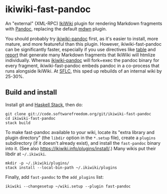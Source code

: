 # ikiwiki-fast-pandoc

An "external" (XML-RPC) [IkiWiki][] plugin for rendering Markdown
fragments with [Pandoc][], replacing the default [mdwn][] plugin.

You should probably try [ikiwiki-pandoc][] first, as it's easier to
install, more mature, and more featureful than this plugin.  However,
ikiwiki-fast-pandoc can be significantly faster, especially if you use
directives like [table][] and [report][] that generate many Markdown
fragments that IkiWiki will htmlize individually.  Whereas
[ikiwiki-pandoc][] will fork+exec the pandoc binary for every
fragment, ikiwiki-fast-pandoc embeds pandoc in a co-process that runs
alongside IkiWiki.  At [SFLC][], this sped up rebuilds of an internal
wiki by 25-30%.

[IkiWiki]: https://ikiwiki.info/
[Pandoc]: https://pandoc.org/
[mdwn]: https://ikiwiki.info/plugins/mdwn/
[ikiwiki-pandoc]: https://github.com/sciunto-org/ikiwiki-pandoc
[SFLC]: https://softwarefreedom.org
[table]: https://ikiwiki.info/ikiwiki/directive/table/
[report]: http://ikiwiki.info/plugins/contrib/report/ikiwiki/directive/report/

## Build and install

Install git and [Haskell Stack](http://haskellstack.org/), then do:

```
git clone git://code.softwarefreedom.org/git/ikiwiki-fast-pandoc
cd ikiwiki-fast-pandoc
stack build
```

To make fast-pandoc available to your wiki, locate its "extra library
and plugin directory" (the `libdir` option in the `*.setup` file),
create a `plugins` subdirectory (if it doesn't already exist), and
install the `fast-pandoc` binary into it.  (See also
<https://ikiwiki.info/plugins/install/>.)  Many wikis put their libdir
at `~/.ikiwiki`.

```
mkdir -p ~/.ikiwiki/plugins/
stack install --local-bin-path ~/.ikiwiki/plugins
```

Finally, add `fast-pandoc` to the `add_plugins` list:

```
ikiwiki --changesetup ~/wiki.setup --plugin fast-pandoc
```
